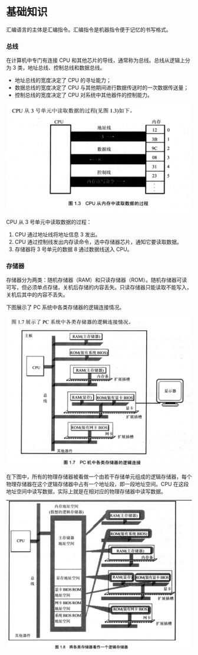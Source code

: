 # 基础知识

汇编语言的主体是汇编指令。汇编指令是机器指令便于记忆的书写格式。

### 总线

在计算机中专门有连接 CPU 和其他芯片的导线，通常称为总线。总线从逻辑上分为 3 类，地址总线、控制总线和数据总线。

- 地址总线的宽度决定了 CPU 的寻址能力；
- 数据总线的宽度决定了 CPU 与其他期间进行数据传送时的一次数据传送量；
- 控制总线的宽度决定了 CPU 对系统中其他器件的控制能力。



![image-20220512214705959](../../.reading-notes/assets/assembly/basic-1.png)

CPU 从 3 号单元中读取数据的过程：

1. CPU 通过地址线将地址信息 3 发出。
2. CPU 通过控制线发出内存读命令，选中存储器芯片，通知它要读取数据。
3. 存储器将 3 号单元的数据 8 通过数据线送入 CPU。

### 存储器

存储器分为两类：随机存储器（RAM）和只读存储器（ROM）。随机存储器可读可写，但必须单点存储，关机后存储的内容丢失。只读存储器只能读取不能写入，关机后其中的内容不丢失。

下图展示了 PC 系统中各类存储器的逻辑连接情况。

![image-20220512213909832](../../.reading-notes/assets/assembly/basic-2.png)



在下图中，所有的物理存储器被看做一个由若干存储单元组成的逻辑存储器，每个物理存储器在这个逻辑存储器中占有一个地址段，即一段地址空间。CPU 在这段地址空间中读写数据，实际上就是在相对应的物理存储器中读写数据。



![image-20220512213956626](../../.reading-notes/assets/assembly/basic-3.png)

